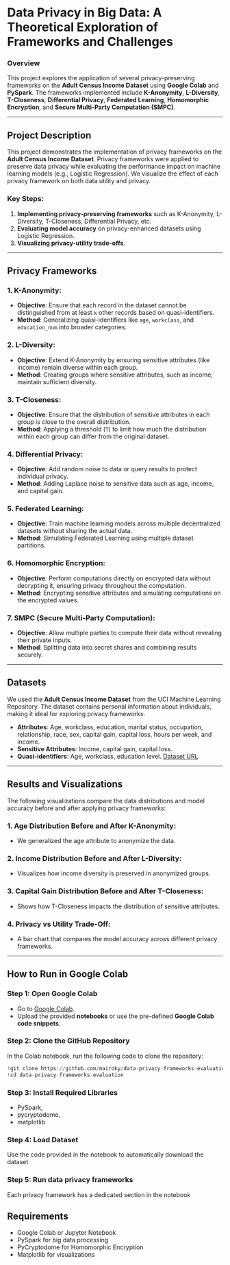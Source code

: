 # Data Privacy in Big Data: A Theoretical Exploration of Frameworks and Challenges

### Overview

This project explores the application of several privacy-preserving frameworks on the **Adult Census Income Dataset** using **Google Colab** and **PySpark**. The frameworks implemented include **K-Anonymity**, **L-Diversity**, **T-Closeness**, **Differential Privacy**, **Federated Learning**, **Homomorphic Encryption**, and **Secure Multi-Party Computation (SMPC)**.

---

## Project Description

This project demonstrates the implementation of privacy frameworks on the **Adult Census Income Dataset**. Privacy frameworks were applied to preserve data privacy while evaluating the performance impact on machine learning models (e.g., Logistic Regression). We visualize the effect of each privacy framework on both data utility and privacy.

### Key Steps:

1. **Implementing privacy-preserving frameworks** such as K-Anonymity, L-Diversity, T-Closeness, Differential Privacy, etc.
2. **Evaluating model accuracy** on privacy-enhanced datasets using Logistic Regression.
3. **Visualizing privacy-utility trade-offs**.

---

## Privacy Frameworks

### 1. **K-Anonymity**:
   - **Objective**: Ensure that each record in the dataset cannot be distinguished from at least `k` other records based on quasi-identifiers.
   - **Method**: Generalizing quasi-identifiers like `age`, `workclass`, and `education_num` into broader categories.

### 2. **L-Diversity**:
   - **Objective**: Extend K-Anonymity by ensuring sensitive attributes (like income) remain diverse within each group.
   - **Method**: Creating groups where sensitive attributes, such as income, maintain sufficient diversity.

### 3. **T-Closeness**:
   - **Objective**: Ensure that the distribution of sensitive attributes in each group is close to the overall distribution.
   - **Method**: Applying a threshold (`T`) to limit how much the distribution within each group can differ from the original dataset.

### 4. **Differential Privacy**:
   - **Objective**: Add random noise to data or query results to protect individual privacy.
   - **Method**: Adding Laplace noise to sensitive data such as age, income, and capital gain.

### 5. **Federated Learning**:
   - **Objective**: Train machine learning models across multiple decentralized datasets without sharing the actual data.
   - **Method**: Simulating Federated Learning using multiple dataset partitions.

### 6. **Homomorphic Encryption**:
   - **Objective**: Perform computations directly on encrypted data without decrypting it, ensuring privacy throughout the computation.
   - **Method**: Encrypting sensitive attributes and simulating computations on the encrypted values.

### 7. **SMPC (Secure Multi-Party Computation)**:
   - **Objective**: Allow multiple parties to compute their data without revealing their private inputs.
   - **Method**: Splitting data into secret shares and combining results securely.

---

## Datasets

We used the **Adult Census Income Dataset** from the UCI Machine Learning Repository. The dataset contains personal information about individuals, making it ideal for exploring privacy frameworks.

- **Attributes**: Age, workclass, education, marital status, occupation, relationship, race, sex, capital gain, capital loss, hours per week, and income.
- **Sensitive Attributes**: Income, capital gain, capital loss.
- **Quasi-identifiers**: Age, workclass, education level.
[Dataset URL](https://archive.ics.uci.edu/ml/machine-learning-databases/adult/adult.data)
---

## Results and Visualizations

The following visualizations compare the data distributions and model accuracy before and after applying privacy frameworks:

### 1. **Age Distribution Before and After K-Anonymity**:
   - We generalized the age attribute to anonymize the data.

### 2. **Income Distribution Before and After L-Diversity**:
   - Visualizes how income diversity is preserved in anonymized groups.

### 3. **Capital Gain Distribution Before and After T-Closeness**:
   - Shows how T-Closeness impacts the distribution of sensitive attributes.

### 4. **Privacy vs Utility Trade-Off**:
   - A bar chart that compares the model accuracy across different privacy frameworks.

---

## How to Run in Google Colab

### Step 1: **Open Google Colab**

- Go to [Google Colab](https://colab.research.google.com/).
- Upload the provided **notebooks** or use the pre-defined **Google Colab code snippets**.

### Step 2: **Clone the GitHub Repository**

In the Colab notebook, run the following code to clone the repository:

```python
!git clone https://github.com/mairoky/data-privacy-frameworks-evaluation.git
!cd data-privacy-frameworks-evaluation
```

### Step 3: **Install Required Libraries**

- PySpark,
- pycryptodome,
- matplotlib

### Step 4: **Load Dataset**

Use the code provided in the notebook to automatically download the dataset

### Step 5: **Run data privacy frameworks**

Each privacy framework has a dedicated section in the notebook

## Requirements
- Google Colab or Jupyter Notebook
- PySpark for big data processing
- PyCryptodome for Homomorphic Encryption
- Matplotlib for visualizations

